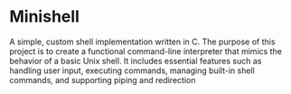# Minishell
A simple, custom shell implementation written in C. The purpose of this project is to create a functional command-line interpreter that mimics the behavior of a basic Unix shell. It includes essential features such as handling user input, executing commands, managing built-in shell commands, and supporting piping and redirection
